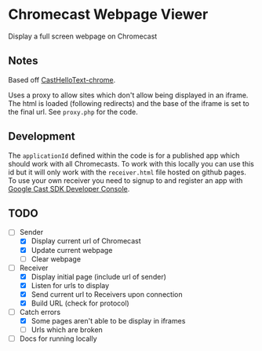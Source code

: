 # Chromecast Webpage Viewer

Display a full screen webpage on Chromecast

## Notes

Based off [CastHelloText-chrome](https://github.com/googlecast/CastHelloText-chrome).

Uses a proxy to allow sites which don't allow being displayed in an iframe. The html is loaded (following redirects) and the base of the iframe is set to the final url. See `proxy.php` for the code.

## Development

The `applicationId` defined within the code is for a published app which should work with all Chromecasts.
To work with this locally you can use this id but it will only work with the `receiver.html` file hosted on github pages.
To use your own receiver you need to signup to and register an app with [Google Cast SDK Developer Console](https://cast.google.com/publish/).

## TODO

- [ ] Sender
  - [x] Display current url of Chromecast
  - [x] Update current webpage
  - [ ] Clear webpage
- [ ] Receiver
  - [x] Display initial page (include url of sender)
  - [x] Listen for urls to display
  - [x] Send current url to Receivers upon connection
  - [x] Build URL (check for protocol)
- [ ] Catch errors
  - [x] Some pages aren't able to be display in iframes
  - [ ] Urls which are broken
- [ ] Docs for running locally
